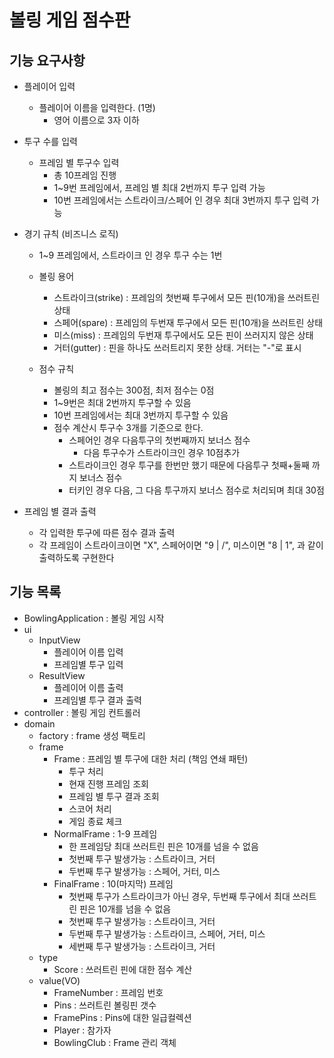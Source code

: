 # 볼링 게임 점수판

## 기능 요구사항

- 플레이어 입력
    - 플레이어 이름을 입력한다. (1명)
        - 영어 이름으로 3자 이하

- 투구 수를 입력
    - 프레임 별 투구수 입력
        - 총 10프레임 진행
        - 1~9번 프레임에서, 프레임 별 최대 2번까지 투구 입력 가능
        - 10번 프레임에서는 스트라이크/스페어 인 경우 최대 3번까지 투구 입력 가능

- 경기 규칙 (비즈니스 로직)
    - 1~9 프레임에서, 스트라이크 인 경우 투구 수는 1번
    - 볼링 용어
        - 스트라이크(strike) : 프레임의 첫번째 투구에서 모든 핀(10개)을 쓰러트린 상태
        - 스페어(spare) : 프레임의 두번재 투구에서 모든 핀(10개)을 쓰러트린 상태
        - 미스(miss) : 프레임의 두번재 투구에서도 모든 핀이 쓰러지지 않은 상태
        - 거터(gutter) : 핀을 하나도 쓰러트리지 못한 상태. 거터는 "-"로 표시

    - 점수 규칙
        - 볼링의 최고 점수는 300점, 최저 점수는 0점
        - 1~9번은 최대 2번까지 투구할 수 있음
        - 10번 프레임에서는 최대 3번까지 투구할 수 있음
        - 점수 계산시 투구수 3개를 기준으로 한다.
            - 스페어인 경우 다음투구의 첫번째까지 보너스 점수
                - 다음 투구수가 스트라이크인 경우 10점추가
            - 스트라이크인 경우 투구를 한번만 했기 때문에 다음투구 첫째+둘째 까지 보너스 점수
            - 터키인 경우 다음, 그 다음 투구까지 보너스 점수로 처리되며 최대 30점

- 프레임 별 결과 출력
    - 각 입력한 투구에 따른 점수 결과 출력
    - 각 프레임이 스트라이크이면 "X", 스페어이면 "9 | /", 미스이면 "8 | 1", 과 같이 출력하도록 구현한다

## 기능 목록

- BowlingApplication  : 볼링 게임 시작
- ui
    - InputView
        - 플레이어 이름 입력
        - 프레임별 투구 입력
    - ResultView
        - 플레이어 이름 출력
        - 프레임별 투구 결과 출력
- controller : 볼링 게임 컨트롤러
- domain
    - factory : frame 생성 팩토리
    - frame
        - Frame : 프레임 별 투구에 대한 처리 (책임 연쇄 패턴)
            - 투구 처리
            - 현재 진행 프레임 조회
            - 프레임 별 투구 결과 조회
            - 스코어 처리
            - 게임 종료 체크
        - NormalFrame : 1-9 프레임
            - 한 프레임당 최대 쓰러트린 핀은 10개를 넘을 수 없음
            - 첫번째 투구 발생가능 : 스트라이크, 거터
            - 두번째 투구 발생가능 : 스페어, 거터, 미스
        - FinalFrame : 10(마지막) 프레임
            - 첫번째 투구가 스트라이크가 아닌 경우, 두번째 투구에서 최대 쓰러트린 핀은 10개를 넘을 수 없음
            - 첫번째 투구 발생가능 : 스트라이크, 거터
            - 두번째 투구 발생가능 : 스트라이크, 스페어, 거터, 미스
            - 세번째 투구 발생가능 : 스트라이크, 거터
    - type
        - Score : 쓰러트린 핀에 대한 점수 계산
    - value(VO)
        - FrameNumber : 프레임 번호
        - Pins : 쓰러트린 볼링핀 갯수
        - FramePins : Pins에 대한 일급컬렉션
        - Player : 참가자
        - BowlingClub : Frame 관리 객체
    
    
